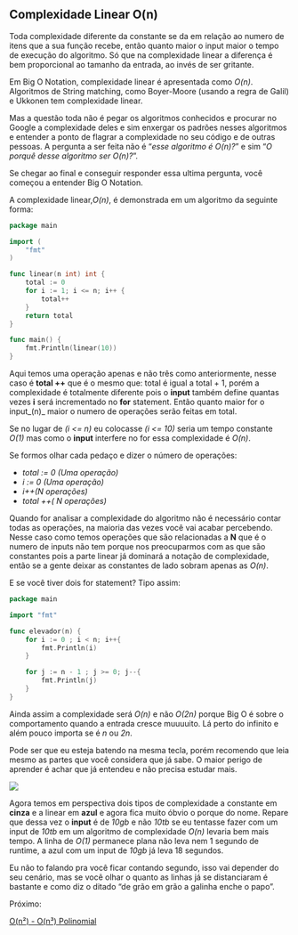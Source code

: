## Complexidade Linear O(n)

Toda complexidade diferente da constante se da em relação ao numero de itens que a sua função recebe, então quanto maior o input maior o tempo de execução do algoritmo. Só que na complexidade linear a diferença é bem proporcional ao tamanho da entrada, ao invés de ser gritante.

Em Big O Notation, complexidade linear é apresentada como _O(n)_. Algoritmos de String matching, como Boyer-Moore (usando a regra de Galil) e Ukkonen tem complexidade linear.

Mas a questão toda não é pegar os algoritmos conhecidos e procurar no Google a complexidade deles e sim enxergar os padrões nesses algoritmos e entender a ponto de flagrar a complexidade no seu código e de outras pessoas. A pergunta a ser feita não é “_esse algoritmo é O(n)?_” e sim “_O porquê desse algoritmo ser O(n)?_”.

Se chegar ao final e conseguir responder essa ultima pergunta, você começou a entender Big O Notation.

A complexidade linear,_O(n)_, é demonstrada em um algoritmo da seguinte forma:

```go
package main

import (
    "fmt"
)

func linear(n int) int {
    total := 0
    for i := 1; i <= n; i++ {
        total++
    }
    return total
}

func main() {
    fmt.Println(linear(10))
}
```

Aqui temos uma operação apenas e não três como anteriormente, nesse caso é **total ++** que é o mesmo que: total é igual a total + 1, porém a complexidade é totalmente diferente pois o **input** também define quantas vezes **i** será incrementado no **for** statement. Então quanto maior for o input_(n)_ maior o numero de operações serão feitas em total.

Se no lugar de _(i <= n)_ eu colocasse _(i <= 10)_ seria um tempo constante _O(1)_ mas como o **input** interfere no for essa complexidade é _O(n)_.

Se formos olhar cada pedaço e dizer o número de operações:

- _total := 0 (Uma operação)_
- _i := 0 (Uma operação)_
- _i++(N operações)_
- _total ++( N operações)_

Quando for analisar a complexidade do algoritmo não é necessário contar todas as operações, na maioria das vezes você vai acabar percebendo. Nesse caso como temos operações que são relacionadas a **N** que é o numero de inputs não tem porque nos preocuparmos com as que são constantes pois a parte linear já dominará a notação de complexidade, então se a gente deixar as constantes de lado sobram apenas as _O(n)_.

E se você tiver dois for statement? Tipo assim:

```go
package main

import "fmt"

func elevador(n) {
    for i := 0 ; i < n; i++{
        fmt.Println(i)
    }

    for j := n - 1 ; j >= 0; j--{
        fmt.Println(j)
    }
}
```

Ainda assim a complexidade será _O(n)_ e não _O(2n)_ porque Big O é sobre o comportamento quando a entrada cresce muuuuito. Lá perto do infinito e além pouco importa se é *n* ou *2n*.

Pode ser que eu esteja batendo na mesma tecla, porém recomendo que leia mesmo as partes que você considera que já sabe. O maior perigo de aprender é achar que já entendeu e não precisa estudar mais.

![](https://cdn-images-1.medium.com/max/800/1*4bXJwVpMhbdiff-FshcGBQ.png)

Agora temos em perspectiva dois tipos de complexidade a constante em **cinza** e a linear em **azul** e agora fica muito óbvio o porque do nome. Repare que dessa vez o **input** é de _10gb_ e não _10tb_ se eu tentasse fazer com um input de _10tb_ em um algoritmo de complexidade _O(n)_ levaria bem mais tempo. A linha de _O(1)_ permanece plana não leva nem 1 segundo de runtime, a azul com um input de _10gb_ já leva 18 segundos.

Eu não to falando pra você ficar contando segundo, isso vai depender do seu cenário, mas se você olhar o quanto as linhas já se distanciaram é bastante e como diz o ditado “de grão em grão a galinha enche o papo”.

Próximo:

[O(n²) - O(n³) Polinomial](https://github.com/wagnerdevocelot/DSA/tree/master/BIG%20O%20NOTATION/polinomial)
